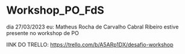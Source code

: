 # Workshop_PO_FdS
 dia 27/03/2023
 eu: Matheus Rocha de Carvalho Cabral Ribeiro
 estive presente no workshop de PO

lINK DO TRELLO: https://trello.com/b/A5ARp1DX/desafio-workshop
